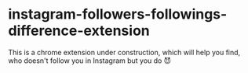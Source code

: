 # instagram-followers-followings-difference-extension
This is a chrome extension under construction, which will help you find, who doesn't follow you in Instagram but you do 😈
